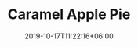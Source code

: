 ---
title: "Caramel Apple Pie"
date: 2019-10-17T11:22:16+06:00
draft: false

# meta description
description : "Available September 15th through Christmas"

# product Price
price: "20"
priceBefore: ""

# type must be "products"
type: "special"

sold_out: true

# product Images
# first image will be shown in the product page
images:
  - image: "images/special-pies/caramel-apple.jpg"
---
